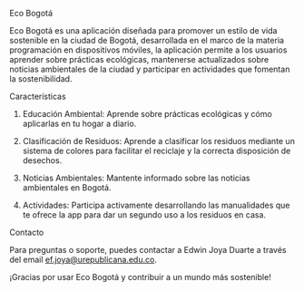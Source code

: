 Eco Bogotá

Eco Bogotá es una aplicación diseñada para promover un estilo de vida sostenible en la ciudad de Bogotá, desarrollada en el marco de la materia programación en dispositivos móviles, la aplicación permite a los usuarios aprender sobre prácticas ecológicas, mantenerse actualizados sobre noticias ambientales de la ciudad y participar en actividades que fomentan la sostenibilidad.

Características

1.	Educación Ambiental: Aprende sobre prácticas ecológicas y cómo aplicarlas en tu hogar a diario.

2.	Clasificación de Residuos: Aprende a clasificar los residuos mediante un sistema de colores para facilitar el reciclaje y la correcta disposición de desechos.

3.	Noticias Ambientales: Mantente informado sobre las noticias ambientales en Bogotá.

4.	Actividades: Participa activamente desarrollando las manualidades que te ofrece la app para dar un segundo uso a los residuos en casa.

Contacto

Para preguntas o soporte, puedes contactar a Edwin Joya Duarte a través del email ef.joya@urepublicana.edu.co.

¡Gracias por usar Eco Bogotá y contribuir a un mundo más sostenible!
